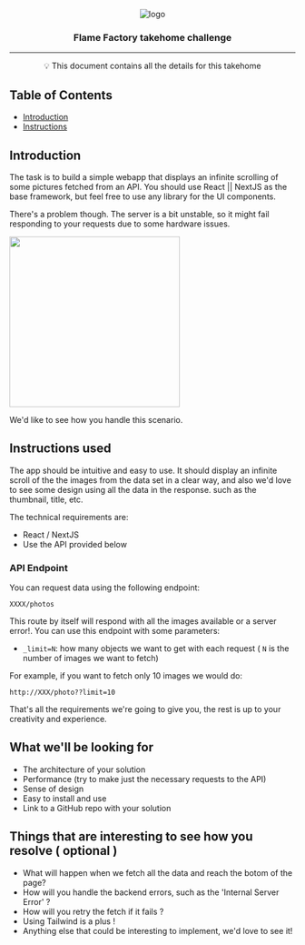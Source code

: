 <p align="center">
 <img src="https://flamefactory.io/_next/image?url=%2F_next%2Fstatic%2Fmedia%2Fflamefactory-512.99aa3db6.png&w=640&q=75" alt="logo"></a>
</p>

<h3 align="center">Flame Factory takehome challenge </h3>

---

<p align = "center">💡 This document contains all the details for this takehome </p>

## Table of Contents

- [Introduction](#introduction)
- [Instructions](#instructions)

## Introduction <a name = "introduction"></a>

The task is to build a simple webapp that displays an infinite scrolling of some pictures fetched from an API. You should use React || NextJS as the
base framework, but feel free to use any library for the UI components.

There's a problem though. The server is a bit unstable, so it might fail responding to your requests due to some hardware issues.

<img src="https://media1.tenor.com/images/d6add31c664d6a7f9066d81d52a46259/tenor.gif?itemid=5182223" width=300 />

We'd like to see how you handle this scenario.

## Instructions used <a name = "instructions"></a>


The app should be intuitive and easy to use. It should display an infinite scroll of the the images from the data set in a clear way, and also we'd love to see some design using all the data in the response. such as the thumbnail, title, etc.

The technical requirements are:

- React / NextJS
- Use the API provided below

### API Endpoint

You can request data using the following endpoint:

    XXXX/photos

This route by itself will respond with all the images available or a server error!. You can use this endpoint with some parameters:

- `_limit=N`: how many objects we want to get with each request ( `N` is the number of images  we want to fetch)

For example, if you want to fetch only 10 images we would do:

    http://XXX/photo??limit=10

That's all the requirements we're going to give you, the rest is up to your creativity and experience.

## What we'll be looking for

- The architecture of your solution
- Performance (try to make just the necessary requests to the API)
- Sense of design
- Easy to install and use
- Link to a GitHub repo with your solution

## Things that are interesting to see how you resolve ( optional )

- What will happen when we fetch all the data  and reach the botom of the page?
- How will you handle the backend errors, such as the 'Internal Server Error' ?
- How will you retry the fetch if it fails ?
- Using Tailwind is a plus !
- Anything else that could be interesting to implement, we'd love to see it!
